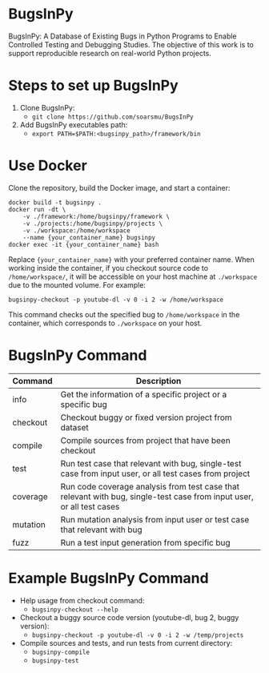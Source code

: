 # BugsInPy
BugsInPy: A Database of Existing Bugs in Python Programs to Enable Controlled Testing and Debugging Studies.
The objective of this work is to support reproducible research on real-world Python projects. 

# Steps to set up BugsInPy
1. Clone BugsInPy:
    - `git clone https://github.com/soarsmu/BugsInPy`
2. Add BugsInPy executables path:
    - `export PATH=$PATH:<bugsinpy_path>/framework/bin`

# Use Docker
Clone the repository, build the Docker image, and start a container:

```shell
docker build -t bugsinpy .
docker run -dt \
    -v ./framework:/home/bugsinpy/framework \
    -v ./projects:/home/bugsinpy/projects \
    -v ./workspace:/home/workspace
    --name {your_container_name} bugsinpy
docker exec -it {your_container_name} bash
```
Replace `{your_container_name}` with your preferred container name.
When working inside the container, if you checkout source code to `/home/workspace/`, it will be accessible on your host machine at `./workspace` due to the mounted volume. For example:

```shell
bugsinpy-checkout -p youtube-dl -v 0 -i 2 -w /home/workspace
```

This command checks out the specified bug to `/home/workspace` in the container, which corresponds to `./workspace` on your host.

# BugsInPy Command
Command | Description
--- | ---
info | Get the information of a specific project or a specific bug
checkout	| Checkout buggy or fixed version project from dataset
compile	| Compile sources from project that have been checkout
test	| Run test case that relevant with bug, single-test case from input user, or all test cases from project
coverage |	Run code coverage analysis from test case that relevant with bug, single-test case from input user, or all test cases
mutation |	Run mutation analysis from input user or test case that relevant with bug
fuzz | Run a test input generation from specific bug

# Example BugsInPy Command
- Help usage from checkout command:
    - `bugsinpy-checkout --help`
- Checkout a buggy source code version (youtube-dl, bug 2, buggy version):
    - `bugsinpy-checkout -p youtube-dl -v 0 -i 2 -w /temp/projects`
- Compile sources and tests, and run tests from current directory:
    - `bugsinpy-compile`
    - `bugsinpy-test`

